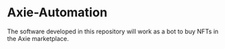 # Axie-Automation
The software developed in this repository will work as a bot to buy NFTs in the Axie marketplace.
